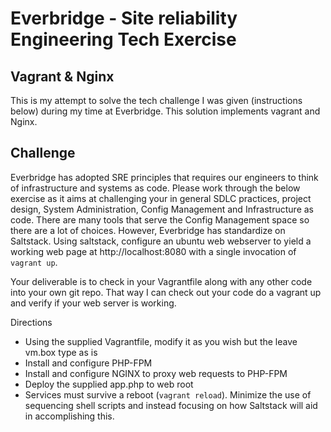 
Everbridge - Site reliability Engineering Tech Exercise
======================


## Vagrant & Nginx

This is my attempt to solve the tech challenge I was given (instructions below) during my time at Everbridge. This solution implements vagrant and Nginx.

## Challenge

Everbridge has adopted SRE principles that requires our engineers to think of infrastructure and systems as code. Please work through the below exercise as it aims at challenging your in general SDLC practices, project design, System Administration, Config Management and Infrastructure as code.  There are many tools that serve the Config Management space so there are a lot of choices.  However,  Everbridge has standardize on Saltstack.  Using saltstack,  configure an ubuntu web webserver to yield a working web page at http://localhost:8080 with a single invocation of `vagrant up`.
 
Your deliverable is to check in your Vagrantfile along with any other code into your own git repo.  That way I can check out your code do a vagrant up and verify if your web server is working.


Directions

   * Using the supplied Vagrantfile, modify it as you wish but the leave vm.box type as is
   * Install and configure PHP-FPM
   * Install and configure NGINX to proxy web requests to PHP-FPM
   * Deploy the supplied app.php to web root
   * Services must survive a reboot (`vagrant reload`).  Minimize the use of sequencing shell scripts and instead focusing on how Saltstack will aid in accomplishing this.
